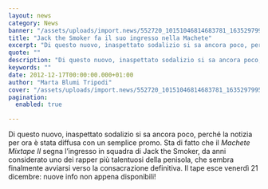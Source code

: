 ```yaml
---
layout: news
category: News
banner: "/assets/uploads/import.news/552720_10151046814683781_1635297995_n.jpeg"
title: "Jack the Smoker fa il suo ingresso nella Machete"
excerpt: "Di questo nuovo, inaspettato sodalizio si sa ancora poco, perché la notizia per ora è stata diffusa con un semplice promo. Sta di fatto che il Machete Mixtape II segna l’ingresso in squadra di Jack the Smoker, da anni considerato uno dei rapper più talentuosi della penisola, che sembra finalmente avviarsi verso la consacrazione definitiva. [&hellip"
quote: ""
description: "Di questo nuovo, inaspettato sodalizio si sa ancora poco, perché la notizia per ora è stata diffusa con un semplice promo. Sta di fatto che il Machete Mixtape II segna l’ingresso in squadra di Jack the Smoker, da anni considerato uno dei rapper più talentuosi della penisola, che sembra finalmente avviarsi verso la consacrazione definitiva. [&hellip"
keywords: ""
date: 2012-12-17T00:00:00.000+01:00
author: "Marta Blumi Tripodi"
cover: "/assets/uploads/import.news/552720_10151046814683781_1635297995_n.jpeg"
pagination:
  enabled: true

---
```


Di questo nuovo, inaspettato sodalizio si sa ancora poco, perché la notizia per ora è stata diffusa con un semplice promo. Sta di fatto che il _Machete Mixtape II_ segna l’ingresso in squadra di Jack the Smoker, da anni considerato uno dei rapper più talentuosi della penisola, che sembra finalmente avviarsi verso la consacrazione definitiva. Il tape esce venerdì 21 dicembre: nuove info non appena disponibili!

  